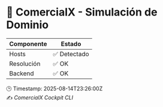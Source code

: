 # 🧩 ComercialX - Simulación de Dominio

| Componente   | Estado        |
|--------------|----------------|
| Hosts        | ✅ Detectado   |
| Resolución   | ✅ OK          |
| Backend      | ✅ OK          |

🕒 Timestamp: 2025-08-14T23:26:00Z  
✍️ *ComercialX Cockpit CLI*
